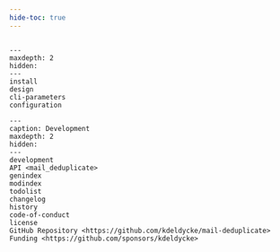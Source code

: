 ```yaml
---
hide-toc: true
---
```


```{include} ../readme.md
```

```{toctree}
---
maxdepth: 2
hidden:
---
install
design
cli-parameters
configuration
```

```{toctree}
---
caption: Development
maxdepth: 2
hidden:
---
development
API <mail_deduplicate>
genindex
modindex
todolist
changelog
history
code-of-conduct
license
GitHub Repository <https://github.com/kdeldycke/mail-deduplicate>
Funding <https://github.com/sponsors/kdeldycke>
```
